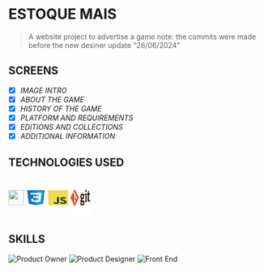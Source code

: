 # **ESTOQUE MAIS**
> A website project to advertise a game
> note: the commits were made before the new desiner update "26/06/2024"

## **SCREENS**

- [X] *IMAGE INTRO*
- [X] *ABOUT THE GAME*
- [X] *HISTORY OF THE GAME*
- [X] *PLATFORM AND REQUIREMENTS*
- [X] *EDITIONS AND COLLECTIONS*
- [X] *ADDITIONAL INFORMATION*

## **TECHNOLOGIES USED**

<img align="center" height="30" width="30" src="https://user-images.githubusercontent.com/84246094/134066180-d11880e0-f92f-47da-9f70-1b5d7c39934b.png">
<img align="center" height="30" width="40" src="https://raw.githubusercontent.com/devicons/devicon/master/icons/css3/css3-original.svg" alt ="CSS3">
<img align="center" height="30" width="40" src="https://raw.githubusercontent.com/devicons/devicon/master/icons/javascript/javascript-original.svg">
<img align="center" height="80" width="40" src="https://raw.githubusercontent.com/devicons/devicon/master/icons/git/git-original-wordmark.svg">
<div>

## **SKILLS**

![Product Owner](https://img.shields.io/badge/Product%20Owner-0B60DB?style=for-the-badge&logo=trello&logoColor=white)
![Product Designer](https://img.shields.io/badge/Product%20Designer-1E1E1E?style=for-the-badge&logo=figma&logoColor=white)
![Front End](https://img.shields.io/badge/Front%20End-FC490B?style=for-the-badge&logo=html5&logoColor=white)
